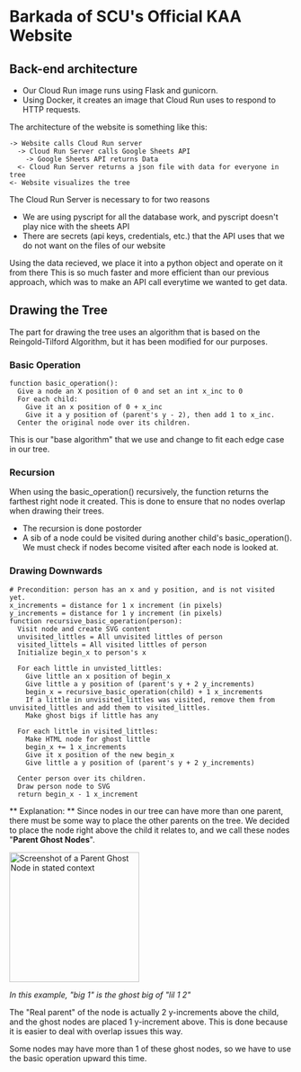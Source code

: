 # Barkada of SCU's Official KAA Website
## Back-end architecture
- Our Cloud Run image runs using Flask and gunicorn.
- Using Docker, it creates an image that Cloud Run uses to respond to HTTP requests.

The architecture of the website is something like this:
```
-> Website calls Cloud Run server
  -> Cloud Run Server calls Google Sheets API
    -> Google Sheets API returns Data
  <- Cloud Run Server returns a json file with data for everyone in tree
<- Website visualizes the tree
```

The Cloud Run Server is necessary to for two reasons
- We are using pyscript for all the database work, and pyscript doesn't play nice with the sheets API
- There are secrets (api keys, credentials, etc.) that the API uses that we do not want on the files of our website

Using the data recieved, we place it into a python object and operate on it from there
This is so much faster and more efficient than our previous approach, which was to make an API call 
  everytime we wanted to get data.

## Drawing the Tree
The part for drawing the tree uses an algorithm that is based on the Reingold-Tilford Algorithm, but it has been modified for our purposes.

### Basic Operation
```
function basic_operation():
  Give a node an X position of 0 and set an int x_inc to 0
  For each child:
    Give it an x position of 0 + x_inc
    Give it a y position of (parent's y - 2), then add 1 to x_inc.
  Center the original node over its children.
```
This is our "base algorithm" that we use and change to fit each edge case in our tree.

### Recursion
When using the basic_operation() recursively, the function returns the farthest right node it created. This is done to ensure that no nodes overlap when drawing their trees.
- The recursion is done postorder
- A sib of a node could be visited during another child's basic_operation(). We must check if nodes become visited after each node is looked at.

### Drawing Downwards
```
# Precondition: person has an x and y position, and is not visited yet.
x_increments = distance for 1 x increment (in pixels)
y_increments = distance for 1 y increment (in pixels)
function recursive_basic_operation(person):
  Visit node and create SVG content
  unvisited_littles = All unvisited littles of person
  visited_littels = All visited littles of person
  Initialize begin_x to person's x

  For each little in unvisted_littles:
    Give little an x position of begin_x
    Give little a y position of (parent's y + 2 y_increments)
    begin_x = recursive_basic_operation(child) + 1 x_increments
    If a little in unvisited_littles was visited, remove them from unvisited_littles and add them to visited_littles.
    Make ghost bigs if little has any

  For each little in visited_littles:
    Make HTML node for ghost little
    begin_x += 1 x_increments
    Give it x position of the new begin_x
    Give little a y position of (parent's y + 2 y_increments)

  Center person over its children.
  Draw person node to SVG
  return begin_x - 1 x_increment
```
** Explanation: **
Since nodes in our tree can have more than one parent, there must be some way to place the other parents on the tree. 
We decided to place the node right above the child it relates to, and we call these nodes "**Parent Ghost Nodes**".

<img width = "231" src="https://github.com/user-attachments/assets/23487b64-5afb-41b1-8096-dc002041024c" alt="Screenshot of a Parent Ghost Node in stated context">

*In this example, "big 1" is the ghost big of "lil 1 2"*

The "Real parent" of the node is actually 2 y-increments above the child, and the ghost nodes are placed 1 y-increment above. This is done because it is easier to deal with overlap issues this way.

Some nodes may have more than 1 of these ghost nodes, so we have to use the basic operation upward this time.
